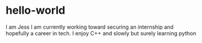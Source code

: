 # hello-world

I am Jess I am currently working toward securing an internship and hopefully a career in tech. I enjoy C++ and slowly but surely learning python
